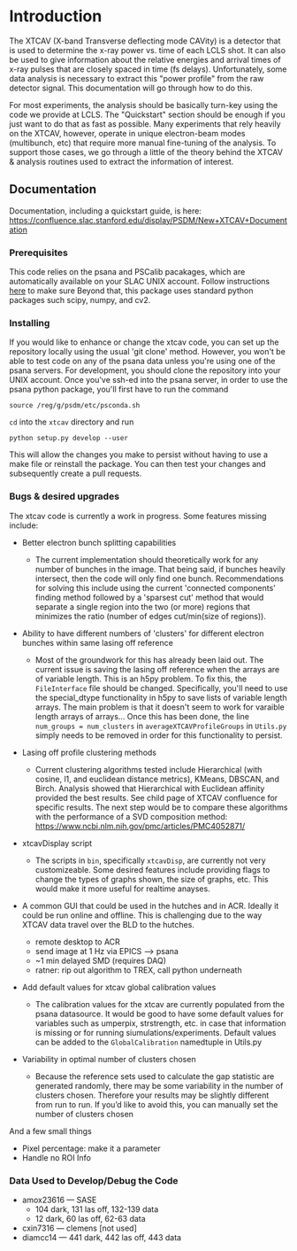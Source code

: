 # Introduction

The XTCAV (X-band Transverse deflecting mode CAVity) is a detector that is used to determine the x-ray power vs. time of each LCLS shot. It can also be used to give information about the relative energies and arrival times of x-ray pulses that are closely spaced in time (fs delays). Unfortunately, some data analysis is necessary to extract this "power profile" from the raw detector signal. This documentation will go through how to do this.

For most experiments, the analysis should be basically turn-key using the code we provide at LCLS. The "Quickstart" section should be enough if you just want to do that as fast as possible. Many experiments that rely heavily on the XTCAV, however, operate in unique electron-beam modes (multibunch, etc) that require more manual fine-tuning of the analysis. To support those cases, we go through a little of the theory behind the XTCAV & analysis routines used to extract the information of interest.

## Documentation

Documentation, including a quickstart guide, is here:
https://confluence.slac.stanford.edu/display/PSDM/New+XTCAV+Documentation

### Prerequisites

This code relies on the psana and PSCalib pacakages, which are automatically available on your SLAC UNIX account. Follow instructions [here](https://confluence.slac.stanford.edu/display/PSDM/psana+python+Setup) to make sure Beyond that, this package uses standard python packages such scipy, numpy, and cv2.


### Installing

If you would like to enhance or change the xtcav code, you can set up the repository locally using the usual 'git clone' method. However, you won't be able to test code on any of the psana data unless you're using one of the psana servers. For development, you should clone the repository into your UNIX account. Once you've ssh-ed into the psana server, in order to use the psana python package, you'll first have to run the command

```
source /reg/g/psdm/etc/psconda.sh
```
`cd` into the `xtcav` directory and run
```
python setup.py develop --user
```

This will allow the changes you make to persist without having to use a make file or reinstall the package. You can then test your changes and subsequently create a pull requests.

### Bugs & desired upgrades

The xtcav code is currently a work in progress. Some features missing include:

* Better electron bunch splitting capabilities
    * The current implementation should theoretically work for any number of bunches in the image. That being said, if bunches heavily intersect, then the code will only find one bunch. Recommendations for solving this include using the current 'connected components' finding method followed by a 'sparsest cut' method that would separate a single region into the two (or more) regions that minimizes the ratio (number of edges cut/min(size of regions)).

* Ability to have different numbers of 'clusters' for different electron bunches within same lasing off reference
    * Most of the groundwork for this has already been laid out. The current issue is saving the lasing off reference when the arrays are of variable length. This is an h5py problem. To fix this, the `FileInterface` file should be changed. Specifically, you'll need to use the special_dtype functionality in h5py to save lists of variable length arrays. The main problem is that it doesn't seem to work for varaible length arrays of arrays...
    Once this has been done, the line `num_groups = num_clusters` in `averageXTCAVProfileGroups` in `Utils.py` simply needs to be removed in order for this functionality to persist. 

* Lasing off profile clustering methods
    * Current clustering algorithms tested include Hierarchical (with cosine, l1, and euclidean distance metrics), KMeans, DBSCAN, and Birch. Analysis showed that Hierarchical with Euclidean affinity provided the best results. See child page of XTCAV confluence for specific results. The next step would be to compare these algorithms with the performance of a SVD composition method: <https://www.ncbi.nlm.nih.gov/pmc/articles/PMC4052871/>

* xtcavDisplay script
    * The scripts in `bin`, specifically `xtcavDisp`, are currently not very customizeable. Some desired features include providing flags to change the types of graphs shown, the size of graphs, etc. This would make it more useful for realtime anayses. 
    
* A common GUI that could be used in the hutches and in ACR. Ideally it could be run online and offline. This is challenging due to the way XTCAV data travel over the BLD to the hutches.
    * remote desktop to ACR
    * send image at 1 Hz via EPICS —> psana
    * ~1 min delayed SMD (requires DAQ)
    * ratner: rip out algorithm to TREX, call python underneath

* Add default values for xtcav global calibration values
    * The calibration values for the xtcav are currently populated from the psana datasource. It would be good to have some default values for variables such as umperpix, strstrength, etc. in case that information is missing or for running siumulations/experiments. Default values can be added to the `GlobalCalibration` namedtuple in Utils.py

* Variability in optimal number of clusters chosen
    * Because the reference sets used to calculate the gap statistic are generated randomly, there may be some variability in the number of clusters chosen. Therefore your results may be slightly different from run to run. If you’d like to avoid this, you can manually set the number of clusters chosen
    
And a few small things
* Pixel percentage: make it a parameter
* Handle no ROI Info

### Data Used to Develop/Debug the Code

* amox23616 — SASE 
    * 104 dark, 131 las off, 132-139 data
    * 12 dark, 60 las off, 62-63 data
* cxin7316 — clemens [not used]
* diamcc14 — 441 dark, 442 las off, 443 data

